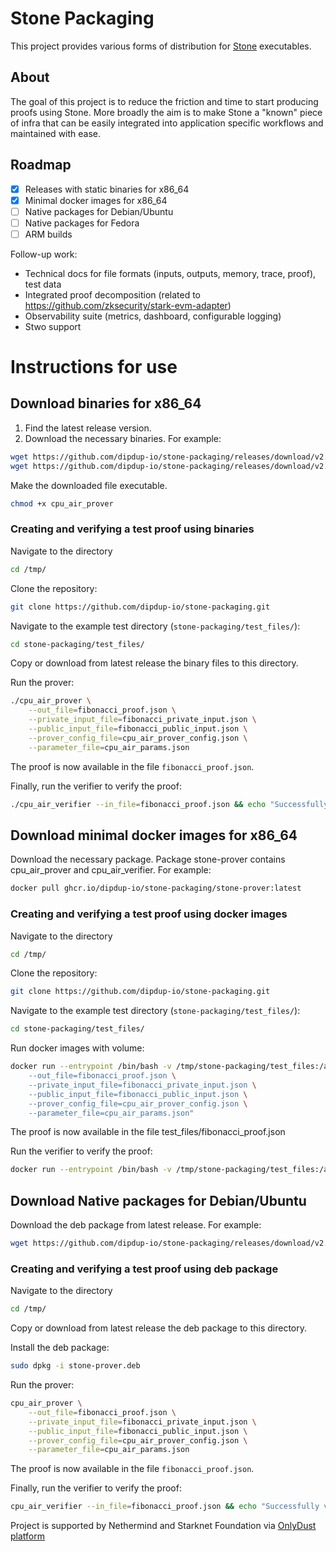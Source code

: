 # Stone Packaging

This project provides various forms of distribution for [Stone](https://github.com/starkware-libs/stone-prover) executables.

## About

The goal of this project is to reduce the friction and time to start producing proofs using Stone. More broadly the aim is to make Stone a &#34;known&#34; piece of infra that can be easily integrated into application specific workflows and maintained with ease.

## Roadmap

- [x] Releases with static binaries for x86_64
- [x] Minimal docker images for x86_64
- [ ] Native packages for Debian/Ubuntu
- [ ] Native packages for Fedora
- [ ] ARM builds

Follow-up work:
- Technical docs for file formats (inputs, outputs, memory, trace, proof), test data
- Integrated proof decomposition (related to https://github.com/zksecurity/stark-evm-adapter)
- Observability suite (metrics, dashboard, configurable logging)
- Stwo support

# Instructions for use

## Download binaries for x86_64

1) Find the latest release version.
2) Download the necessary binaries. For example:

```bash
wget https://github.com/dipdup-io/stone-packaging/releases/download/v2.0.1/cpu_air_prover
wget https://github.com/dipdup-io/stone-packaging/releases/download/v2.0.1/cpu_air_verifier
```

Make the downloaded file executable.

```bash
chmod +x cpu_air_prover
```

### Creating and verifying a test proof using binaries

Navigate to the directory

```bash
cd /tmp/
```

Clone the repository:

```bash
git clone https://github.com/dipdup-io/stone-packaging.git
```

Navigate to the example test directory (`stone-packaging/test_files/`):

```bash
cd stone-packaging/test_files/
```

Copy or download from latest release the binary files to this directory.

Run the prover:
```bash
./cpu_air_prover \
    --out_file=fibonacci_proof.json \
    --private_input_file=fibonacci_private_input.json \
    --public_input_file=fibonacci_public_input.json \
    --prover_config_file=cpu_air_prover_config.json \
    --parameter_file=cpu_air_params.json
```

The proof is now available in the file `fibonacci_proof.json`.

Finally, run the verifier to verify the proof:
```bash
./cpu_air_verifier --in_file=fibonacci_proof.json && echo "Successfully verified example proof."
```

## Download minimal docker images for x86_64

Download the necessary package. Package stone-prover contains cpu_air_prover and cpu_air_verifier. For example:

```bash
docker pull ghcr.io/dipdup-io/stone-packaging/stone-prover:latest
```

### Creating and verifying a test proof using docker images

Navigate to the directory

```bash
cd /tmp/
```

Clone the repository:

```bash
git clone https://github.com/dipdup-io/stone-packaging.git
```

Navigate to the example test directory (`stone-packaging/test_files/`):

```bash
cd stone-packaging/test_files/
```

Run docker images with volume:

```bash
docker run --entrypoint /bin/bash -v /tmp/stone-packaging/test_files:/app/prover ghcr.io/dipdup-io/stone-packaging/stone-prover -c "cd /app/prover && exec cpu_air_prover \
    --out_file=fibonacci_proof.json \
    --private_input_file=fibonacci_private_input.json \
    --public_input_file=fibonacci_public_input.json \
    --prover_config_file=cpu_air_prover_config.json \
    --parameter_file=cpu_air_params.json"
```

The proof is now available in the file test_files/fibonacci_proof.json

Run the verifier to verify the proof:

```bash
docker run --entrypoint /bin/bash -v /tmp/stone-packaging/test_files:/app/prover ghcr.io/dipdup-io/stone-packaging/stone-prover -c "cd /app/prover && exec cpu_air_verifier --in_file=fibonacci_proof.json && echo 'Successfully verified example proof.'"
```

## Download Native packages for Debian/Ubuntu

Download the deb package from latest release. For example:

```bash
wget https://github.com/dipdup-io/stone-packaging/releases/download/v2.0.2/stone-prover.deb
```

### Creating and verifying a test proof using deb package

Navigate to the directory

```bash
cd /tmp/
```

Copy or download from latest release the deb package to this directory.

Install the deb package:

```bash
sudo dpkg -i stone-prover.deb
```

Run the prover:
```bash
cpu_air_prover \
    --out_file=fibonacci_proof.json \
    --private_input_file=fibonacci_private_input.json \
    --public_input_file=fibonacci_public_input.json \
    --prover_config_file=cpu_air_prover_config.json \
    --parameter_file=cpu_air_params.json
```

The proof is now available in the file `fibonacci_proof.json`.

Finally, run the verifier to verify the proof:
```bash
cpu_air_verifier --in_file=fibonacci_proof.json && echo "Successfully verified example proof."
```

Project is supported by Nethermind and Starknet Foundation via [OnlyDust platform](https://app.onlydust.com/p/stone-packaging-)
